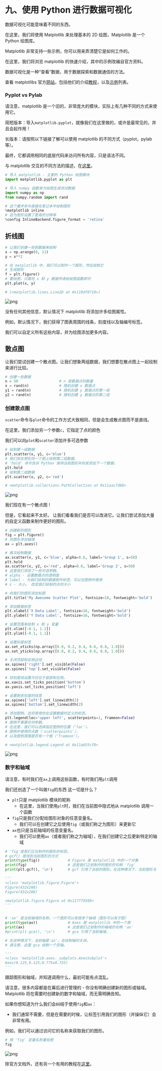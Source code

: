 
# 九、使用 Python 进行数据可视化

数据可视化可能意味着不同的东西。

在这里，我们将使用 Matplotlib 来处理基本的 2D 绘图，Matplotlib 是一个 Python 绘图库。

Matplotlib 非常支持一些示例，你可以用来弄清楚它是如何工作的。

在这里，我们将浏览 matplotlib 的快速介绍，其中的示例改编自官方资料。

数据可视化是一种“查看”数据，用于数据探索和数据通信的方法。

查看 matplotlibs 官方[网站](https://matplotlib.org/)，包括他们的介绍[教程](http://matplotlib.org/users/beginner.html)，以及[示例](http://matplotlib.org/examples/)列表。

### Pyplot vs Pylab

请注意，matplotlib 是一个旧的，非常庞大的模块，实际上有几种不同的方式来使用它。

简短版本：导入`matplotlib.pyplot`，就像我们在这里做的，或许是最常见的，并且会起作用！

长版本：请按照以下链接了解可以使用 matplotlib 的不同方式（pyplot，pylab 等）。

最终，它都调用相同的底层代码来访问所有内容，只是语法不同。

与 matplotlib 交互的不同方法的描述，在[这里](http://stackoverflow.com/questions/16849483/which-is-the-recommended-way-to-plot-matplotlib-or-pylab)。

```python
# 导入 matplotlib - 主要的 Python 绘图模块
import matplotlib.pyplot as plt

# 导入 numpy 函数来为绘图生成测试数据
import numpy as np
from numpy.random import rand

# 这个魔术命令直接在笔记本中绘制图形
%matplotlib inline
# 这为图形设置了更高的分辨率
%config InlineBackend.figure_format = 'retina'
```

## 折线图


```python
# 让我们创建一些假数据来绘制
x = np.arange(0, 11)
y = x**2

# 在 matplotlib 中，我们可以制作一个图形，然后绘制它
# 生成图形
f = plt.figure()
# 要绘图，只需将 x 和 y 数据传递给绘图函数即可
plt.plot(x, y)

# [<matplotlib.lines.Line2D at 0x119df8710>]
```


![png](img/09-DataVisualization_6_1.png)

没有任何其他信息，默认情况下 matplotlib 将添加许多绘图属性。

例如，默认情况下，我们获得了图表周围的线条，刻度线以及轴编号标签。

我们可以自定义所有这些内容，并为绘图添加更多内容。

## 散点图

让我们尝试创建一个散点图。让我们想象两组数据，我们想要在散点图上一起绘制来进行比较。

```python
# 创建一些数据
n = 50                   # n 是数据点的数量
x = rand(n)              # 随机创建 x 数据点
y1 = rand(n)             # 随机创建 y 数据点的第一组
y2 = rand(n)             # 随机创建 y 数据点的第二组
```

### 创建散点图

`scatter`命令与`plot`命令的工作方式大致相同，但是会生成散点图而不是直线。

在这里，我们添加另一个参数`c`，它指定了点的颜色

我们可以向`plot`和`scatter`添加许多可选参数

```python
# 绘制第一组数据
plt.scatter(x, y1, c='blue')
# 我们现在想在同一个图上绘制第二组数据。
# 'hold' 命令告诉 Python 保持当前图形并向其添加下一个数据。
plt.hold
# 绘制第二组数据
plt.scatter(x, y2, c='red')

# <matplotlib.collections.PathCollection at 0x11aac7d68>
```


![png](img/09-DataVisualization_11_1.png)

我们现在有一个散点图！

但是，它看起来不太好。 让我们看看我们是否可以改进它。让我们尝试添加大量的自定义函数来制作更好的图形。

```python
# 创建新的图形
fig = plt.figure()
# 向图形添加轴域
ax = plt.axes()

# 再次绘制数据
ax.scatter(x, y1, c='blue', alpha=0.6, label='Group 1', s=50)
plt.hold
ax.scatter(x, y2, c='red', alpha=0.6, label='Group 2', s=50)
# 这里我们添加了一些可选参数。
# alpha - 设置数据点的透明度
# label - 为我们绘制的数据制作标签，可以在图例中使用
# s - 大小。 改变我们绘制的点的大小

# 向我们的图形添加标题
plt.title('My Awesome Scatter Plot', fontsize=18, fontweight='bold')

# 添加数据标签
plt.xlabel('X Data Label', fontsize=16, fontweight='bold')
plt.ylabel('Y Data Label', fontsize=16, fontweight='bold')

# 设置范围来绘制 x 和 y 变量
plt.xlim([-0.1, 1.1])
plt.ylim([-0.1, 1.1])

# 设置刻度标签
ax.set_xticks(np.array([0.0, 0.2, 0.4, 0.6, 0.8, 1.0]))
ax.set_yticks(np.array([0.0, 0.2, 0.4, 0.6, 0.8, 1.0]))

# 关闭顶部和右侧边线
ax.spines['right'].set_visible(False)
ax.spines['top'].set_visible(False)

# 将刻度线设置为仅位于底部和左侧。
ax.xaxis.set_ticks_position('bottom')
ax.yaxis.set_ticks_position('left')

# 设置剩余刻度的线宽
ax.spines['left'].set_linewidth(2)
ax.spines['bottom'].set_linewidth(2)

# 添加图例。这将使用你在设置数据时定义的标签。
plt.legend(loc='upper left', scatterpoints=1, frameon=False)
# 图例不需要任何参数。
# 在这里，我们可以选择指定图例的位置（'loc'），
# 图例中使用的点数（'scatterpoints'），
# 以及图例周围是否有一个框（'frameon'）。

# <matplotlib.legend.Legend at 0x11a655cf8>
```

![png](img/09-DataVisualization_13_1.png)

### 数字和轴域

请注意，有时我们在`ax`上调用这些函数，有时我们用`plt`调用

我们还创造了一个叫做`fig`的东西 这一切是什么？

- `plt`只是 matplotlib 模块的昵称
  - 在这里，当我们使用`plt`时，我们在当前图中隐式地从 matplotlib 调用一个函数
- `fig`只是我们分配给图形对象的任意变量名。
  - 我们可以在创建它之后使用`fig`（或我们称之为图形）来更新它
- `ax`也只是当前轴域的任意变量名。
  - 我们可以使用`ax`（或者我们称之为轴域），在我们创建它之后更新特定的轴域

```python
# 'fig'是我们正在制作的图形的标签。
# gcf() 是找到当前图形的方式
print(type(fig))             # Figure 是 matplotlib 中的一个对象
print(fig)                   # 这是我们之前制作的图形的句柄 'fig'
print(plt.gcf(), '\n')       # gcf 引用了当前的图形。在这种情况下，当前图形与 'fig' 相同

'''
<class 'matplotlib.figure.Figure'>
Figure(432x288)
Figure(432x288) 

<matplotlib.figure.Figure at 0x117779588>
'''


# 'ax' 是当前轴域的名称。一个图形可以有很多个轴域（图形可以有子图）
print(type(ax))              # Axes 是 matplotlib 中的一个类
print(ax)                    # 这是我们之前制作的轴域的句柄 'ax'
#print(plt.gca(), '\n')      # gca 引用了当前轴域。

# 在这种情况下，当前轴是'ax'。在绘制轴时关闭。
# 请注意，这里 gca 绘制一个空轴。

'''
<class 'matplotlib.axes._subplots.AxesSubplot'>
Axes(0.125,0.125;0.775x0.755)
'''
```


跟踪图形和轴域，并知道调用什么，最初可能有点混乱。

请注意，很多内容都是在幕后进行管理的 - 你没有明确创建新的图形或轴域。Matplotlib 将在需要时创建新的数字和轴域，而无需明确告知。

如果你想知道为什么我们会纠结于使用`fig`和`ax`：

- 我们通常不需要，但是在需要的时候，让标签引用我们的图形（并操纵它）会非常有用。

例如，我们可以通过访问它的名称来获取我们的图形。

```python
# 用 'fig' 变量名称重绘图
fig
```

![png](img/09-DataVisualization_18_0.png)

除官方文档外，还有另一个有用的教程在[这里](https://www.labri.fr/perso/nrougier/teaching/matplotlib/)。
